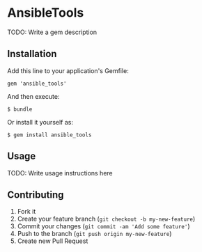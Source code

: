 # AnsibleTools

TODO: Write a gem description

## Installation

Add this line to your application's Gemfile:

    gem 'ansible_tools'

And then execute:

    $ bundle

Or install it yourself as:

    $ gem install ansible_tools

## Usage

TODO: Write usage instructions here

## Contributing

1. Fork it
2. Create your feature branch (`git checkout -b my-new-feature`)
3. Commit your changes (`git commit -am 'Add some feature'`)
4. Push to the branch (`git push origin my-new-feature`)
5. Create new Pull Request

